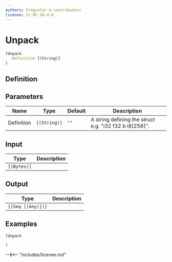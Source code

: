 ```yaml
---
authors: Fragcolor & contributors
license: CC-BY-SA-4.0
---
```



# Unpack

```clojure
(Unpack
  :Definition [(String)]
)
```


## Definition




## Parameters

| Name | Type | Default | Description |
|------|------|---------|-------------|
| Definition | `[(String)]` | `""` | A string defining the struct e.g. "i32 f32 b i8[256]". |


## Input

| Type | Description |
|------|-------------|
| `[(Bytes)]` |  |


## Output

| Type | Description |
|------|-------------|
| `[(Seq [(Any)])]` |  |


## Examples

```clojure
(Unpack

)
```


--8<-- "includes/license.md"
